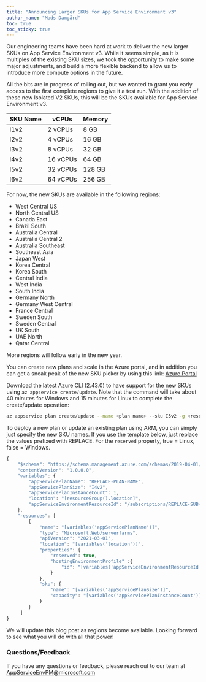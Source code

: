 ```yaml
---
title: "Announcing Larger SKUs for App Service Environment v3"
author_name: "Mads Damgård"
toc: true
toc_sticky: true
---
```


Our engineering teams have been hard at work to deliver the new larger SKUs on App Service Environment v3. While it seems simple, as it is multiples of the existing SKU sizes, we took the opportunity to make some major adjustments, and build a more flexible backend to allow us to introduce more compute options in the future.

All the bits are in progress of rolling out, but we wanted to grant you early access to the first complete regions to give it a test run. With the addition of these new Isolated V2 SKUs, this will be the SKUs available for App Service Environment v3.

|  **SKU Name** | **vCPUs** | **Memory** |
|---|---|---|
| I1v2 | 2 vCPUs | 8 GB |
| I2v2 | 4 vCPUs | 16 GB |
| I3v2 | 8 vCPUs | 32 GB |
| I4v2 | 16 vCPUs | 64 GB |
| I5v2 | 32 vCPUs | 128 GB |
| I6v2 | 64 vCPUs | 256 GB |

For now, the new SKUs are available in the following regions:

* West Central US
* North Central US
* Canada East
* Brazil South
* Australia Central
* Australia Central 2
* Australia Southeast
* Southeast Asia
* Japan West
* Korea Central
* Korea South
* Central India
* West India
* South India
* Germany North
* Germany West Central
* France Central
* Sweden South
* Sweden Central
* UK South
* UAE North
* Qatar Central

More regions will follow early in the new year.

You can create new plans and scale in the Azure portal, and in addition you can get a sneak peak of the new SKU picker by using this link: [Azure Portal](https://aka.ms/previewlargeskus)

Download the latest Azure CLI (2.43.0) to have support for the new SKUs using `az appservice create/update`. Note that the command will take about 40 minutes for Windows and 15 minutes for Linux to complete the create/update operation:

```bash
az appservice plan create/update --name <plan name> --sku I5v2 -g <resource-group-name> -e <ase-name or resource-id>
```

To deploy a new plan or update an existing plan using ARM, you can simply just specify the new SKU names. If you use the template below, just replace the values prefixed with REPLACE. For the `reserved` property, true = Linux, false = Windows.

```javascript
{
    "$schema": "https://schema.management.azure.com/schemas/2019-04-01/deploymentTemplate.json#",
    "contentVersion": "1.0.0.0",
    "variables": {
        "appServicePlanName": "REPLACE-PLAN-NAME",
        "appServicePlanSize": "I4v2",
        "appServicePlanInstanceCount": 1,
        "location": "[resourceGroup().location]",
        "appServiceEnvironmentResourceId": "/subscriptions/REPLACE-SUB-ID/resourceGroups/REPLACE-RG-NAME/providers/Microsoft.Web/hostingEnvironments/REPLACE-ASE-NAME"
    },
    "resources": [
        {
            "name": "[variables('appServicePlanName')]",
            "type": "Microsoft.Web/serverfarms",
            "apiVersion": "2021-03-01",
            "location": "[variables('location')]",
            "properties": {
                "reserved": true,
                "hostingEnvironmentProfile" :{
                    "id": "[variables('appServiceEnvironmentResourceId')]"
                }
            },
            "sku": {
                "name": "[variables('appServicePlanSize')]",
                "capacity": "[variables('appServicePlanInstanceCount')]"
            }
        }
     ]
}
```

We will update this blog post as regions become available. Looking forward to see what you will do with all that power!

### Questions/Feedback

If you have any questions or feedback, please reach out to our team at [AppServiceEnvPM@microsoft.com](mailto:appserviceenvpm@microsoft.com)
